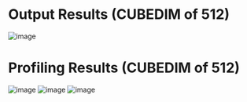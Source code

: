 # Output Results (CUBEDIM of 512)
![image](https://github.com/user-attachments/assets/56bbd783-8bcb-462e-ad9c-a849a6686640)

# Profiling Results (CUBEDIM of 512)
![image](https://github.com/user-attachments/assets/33fc158b-93a4-44b6-8da5-52388214f9eb)
![image](https://github.com/user-attachments/assets/1c290da0-72d1-4f81-ac3b-8b47299cfebb)
![image](https://github.com/user-attachments/assets/c7005fde-04e2-4e13-8033-a3608901d13d)

